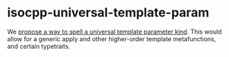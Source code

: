 # isocpp-universal-template-param
We [propose a way to spell a universal template parameter kind](https://atomgalaxy.github.io/isocpp-universal-template-param/d1985r0.pdf).
This would allow for a generic apply and other higher-order template
metafunctions, and certain typetraits.

